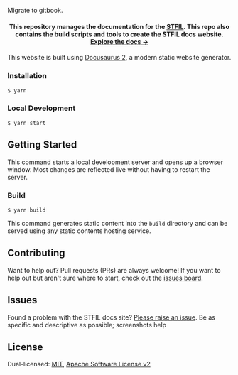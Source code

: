 
Migrate to gitbook.


<h4 align="center"> This repository manages the documentation for the <a href="https://www.stfil.io">STFIL</a>. This repo also contains the build scripts and tools to create the STFIL docs website. <a href="https://docs.stfil.io/">Explore the docs →</a></h4>

This website is built using [Docusaurus 2](https://docusaurus.io/), a modern static website generator.

### Installation

```
$ yarn
```

### Local Development

```
$ yarn start
```

## Getting Started

This command starts a local development server and opens up a browser window. Most changes are reflected live without having to restart the server.

### Build

```
$ yarn build
```

This command generates static content into the `build` directory and can be served using any static contents hosting service.


## Contributing

Want to help out? Pull requests (PRs) are always welcome! If you want to help out but aren't sure where to start, check out the [issues board](https://github.com/stfil-io/stfil-docs/issues).

## Issues 

Found a problem with the STFIL docs site? [Please raise an issue](https://github.com/stfil-io/stfil-docs/issues/new). Be as specific and descriptive as possible; screenshots help

## License

Dual-licensed: [MIT](./LICENSE-MIT), [Apache Software License v2](./LICENSE-APACHE)



